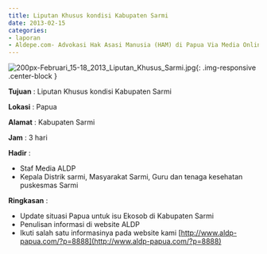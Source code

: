 ```yaml
---
title: Liputan Khusus kondisi Kabupaten Sarmi
date: 2013-02-15
categories:
- laporan
- Aldepe.com- Advokasi Hak Asasi Manusia (HAM) di Papua Via Media Online, Mobile Phone dan Social Media
---
```

![200px-Februari_15-18_2013_Liputan_Khusus_Sarmi.jpg](/uploads/200px-Februari_15-18_2013_Liputan_Khusus_Sarmi.jpg){: .img-responsive .center-block }

**Tujuan** : Liputan Khusus kondisi Kabupaten Sarmi

**Lokasi** : Papua

**Alamat** : Kabupaten Sarmi

**Jam** : 3 hari

**Hadir** : 
* Staf Media ALDP
* Kepala Distrik sarmi, Masyarakat Sarmi, Guru dan tenaga kesehatan puskesmas Sarmi

**Ringkasan** : 
* Update situasi Papua untuk isu Ekosob di Kabupaten Sarmi
* Penulisan informasi di website ALDP
* Ikuti salah satu informasinya pada website kami [http://www.aldp-papua.com/?p=8888](http://www.aldp-papua.com/?p=8888)
